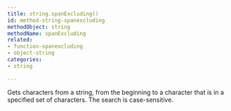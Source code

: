 ```yaml
---
title: string.spanExcluding()
id: method-string-spanexcluding
methodObject: string
methodName: spanExcluding
related:
- function-spanexcluding
- object-string
categories:
- string

---
```


Gets characters from a string, from the beginning to a
character that is in a specified set of characters. The
search is case-sensitive.